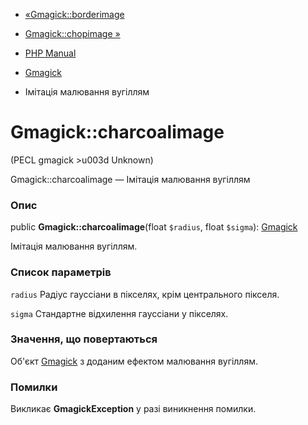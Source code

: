 - [«Gmagick::borderimage](gmagick.borderimage.md)
- [Gmagick::chopimage »](gmagick.chopimage.md)

- [PHP Manual](index.md)
- [Gmagick](class.gmagick.md)
- Імітація малювання вугіллям

# Gmagick::charcoalimage

(PECL gmagick \>u003d Unknown)

Gmagick::charcoalimage — Імітація малювання вугіллям

### Опис

public **Gmagick::charcoalimage**(float `$radius`, float `$sigma`):
[Gmagick](class.gmagick.md)

Імітація малювання вугіллям.

### Список параметрів

`radius`
Радіус гауссіани в пікселях, крім центрального пікселя.

`sigma`
Стандартне відхилення гауссіани у пікселях.

### Значення, що повертаються

Об'єкт [Gmagick](class.gmagick.md) з доданим ефектом малювання
вугіллям.

### Помилки

Викликає **GmagickException** у разі виникнення помилки.
